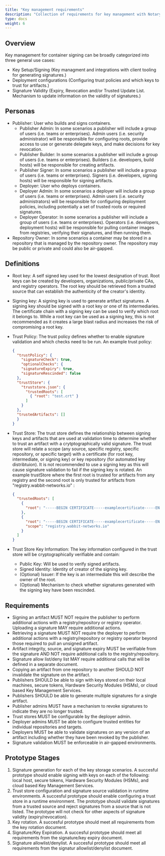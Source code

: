 ```yaml
---
title: "Key management requirements"
description: "Collection of requirements for key management with Notary"
type: docs
weight: 6
---
```


## Overview

Key management for container signing can be broadly categorized into three general use cases:

- Key Setup/Signing (Key managment and integrations with client tooling for generating signatures.)
- Deployment configurations (Configuring trust policies and which keys to trust for artifacts.)
- Signature Validity (Expiry, Revocation and/or Trusted Update List.
  Mechanism to update information on the validity of signatures.)

## Personas

- Publisher: User who builds and signs containers.
  - Publisher Admin:
    In some scenarios a publisher will include a group of users (i.e. teams or enterprises).
    Admin users (i.e. security administrator) will be responsible for configuring roots, provide access to use or generate delegate keys, and make decisions for key revocation.
  - Publisher Builder:
    In some scenarios a publisher will include a group of users (i.e. teams or enterprises).
    Builders (i.e. developers, build hosts) will be responsible for creating artifacts.
  - Publisher Signer:
    In some scenarios a publisher will include a group of users (i.e. teams or enterprises).
    Signers (i.e. developers, signing hosts) will be responsible for signing artifacts.
  - Deployer:
    User who deploys containers.
  - Deployer Admin:
    In some scenarios a deployer will include a group of users (i.e. teams or enterprises).
    Admin users (i.e. security administrators) will be responsible for configuring deployment policies, including potentially a set of trusted roots or required signatures.
  - Deployer Operator:
    In some scenarios a publisher will include a group of users (i.e. teams or enterprises).
    Operators (i.e. developers, deployment hosts) will be responsible for pulling container images from registries, verifying their signatures, and then running them.
- Repository Owner:
  In some scenarios a container may be stored in a repository that is managed by the repository owner.
  The repository may be public or private and could also be air-gapped.

## Definitions

- Root key:
  A self signed key used for the lowest designation of trust.
  Root keys can be created by developers, organizations, public/private CAs, and registry operators.
  The root key should be retrieved from a trusted source that can establish the authenticity of the creator's identity.
- Signing key:
  A signing key is used to generate artifact signatures.
  A signing key should be signed with a root key or one of its intermediaries.
  The certificate chain with a signing key can be used to verify which root it belongs to.
  While a root key can be used as a signing key, this is not recommended as it creates a large blast radius and increases the risk of compromising a root key.
- Trust Policy:
  The trust policy defines whether to enable signature validation and which checks need to be run.
  An example trust policy:

  ```json
  {
    "trustPolicy": {
      "signatureCheck": true,
      "optionalChecks": {
      "signatureExpiry": true,
      "signatureRescinded": false
    },
    "trustStore": {
      "truststore.json": {
        "trustedRoots": [
          { "root": "test.crt" }
        ]
      }
    },
    "trustedArtifacts": []
    }
  }
  ```

- Trust Store:
  The trust store defines the relationship between signing keys and artifacts that are used at validation time to determine whether to trust an artifact with a crytptographically valid signature.
  The trust store will relate a scope (any source, specific registry, specific repository, or specific target) with a certificate (for root key, intermediate, or signing key) or key repository (for automated key distribtuion).
  It is not recommended to use a signing key as this will cause signature validation to fail if the signing key is rotated.
  An example trustStore where the first root is trusted for artifacts from any registry and the second root is only trusted for artifacts from "registry.wabbit-networks.io" :

  ```json
  {
    "trustedRoots": [
      {
        "root": "-----BEGIN CERTIFICATE-----examplecertificate-----END CERTIFICATE-----"
      },
      {
        "root": "-----BEGIN CERTIFICATE-----examplecertificate-----END CERTIFICATE-----",
        "scope": "registry.wabbit-networks.io"
      }
    ]
  }
  ```

- Trust Store Key Information: The key information configured in the trust store will be cryptographically verifiable and contain:
  - Public Key: Will be used to verify signed artifacts.
  - Signed Identity: Identity of creator of the signing key.
  - (Optional) Issuer: If the key is an intermediate this will describe the owner of the root.
  - (Optional) Mechanism to check whether signatures generated with the signing key have been rescinded.

## Requirements

- Signing an artifact MUST NOT require the publisher to perform additional actions with a registry/repository or registry operator.
  Uploading a signature MAY require additional actions.
- Retrieving a signature MUST NOT require the deployer to perform additional actions with a registry/repository or registry operator beyond those required to pull an unsigned artifact.
- Artifact integrity, source, and signature expiry MUST be verifiable from the signature AND NOT require additional calls to the registry/repository.
- Signature allow list/deny list MAY require additional calls that will be defined in a separate document.
- Copying an artifact from one repository to another SHOULD NOT invalidate the signature on the artifact.
- Publishers SHOULD be able to sign with keys stored on their local machines, secure tokens, Hardware Security Modules (HSMs), or cloud based Key Management Services.
- Publishers SHOULD be able to generate multiple signatures for a single artifact.
- Publisher admins MUST have a mechanism to revoke signatures to indicate they are no longer trusted.
- Trust stores MUST be configurable by the deployer admin.
- Deployer admins MUST be able to configure trusted entities for individual repositories and targets.
- Deployers MUST be able to validate signatures on any version of an artifact including whether they have been revoked by the publisher.
- Signature validation MUST be enforceable in air-gapped environments.

## Prototype Stages

1. Signature generation for each of the key storage scenarios.
   A succesful prototype should enable signing with keys on each of the following: local host, secure tokens, Hardware Security Modules (HSMs), and cloud based Key Management Services.
1. Trust store configuration and signature source validation in runtime environments.
   A succesful prototype should enable configuring a trust store in a runtime environment.
   The prototype should validate signatures from a trusted source and reject signatures from a source that is not listed.
   The prototype will not check for other aspects of signature validity (expiry/revocation).
1. Key rotation.
   A succesful prototype should meet all requirements from the key rotation document.
1. Signature/Key Expiration.
   A succesful prototype should meet all requirements from the signature/key expiry document.
1. Signature allowlist/denylist.
   A succesful prototype should meet all requirements from the signatur allowlist/denylist document.
